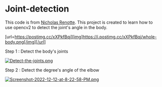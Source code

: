 # Joint-detection


This code is from <a href="https://www.youtube.com/watch?v=06TE_U21FK4">Nicholas Renotte</a>.
This project is created to learn how to use opencv2 to detect the joint's angle in the body.

[url=https://postimg.cc/xXPkfBqj][img]https://i.postimg.cc/xXPkfBqj/whole-body.png[/img][/url]


Step 1 : Detect the body's joints

[![Detect-the-joints.png](https://i.postimg.cc/P53RrN1j/Detect-the-joints.png)](https://postimg.cc/CR8NchvP)


Step 2 : Detect the degree's angle of the elbow

[![Screenshot-2022-12-12-at-8-22-58-PM.png](https://i.postimg.cc/8cM27DNb/Screenshot-2022-12-12-at-8-22-58-PM.png)](https://postimg.cc/646jPk77)
